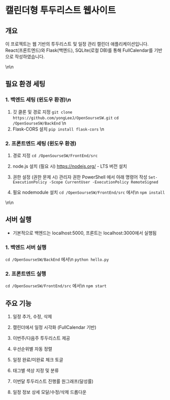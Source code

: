 # 캘린더형 투두리스트 웹사이트

## 개요
이 프로젝트는 웹 기반의 투두리스트 및 일정 관리 캘린더 애플리케이션입니다.
React(프론트엔드)와 Flask(백엔드), SQLite(로컬 DB)를 통해
FullCalendar를 기반으로 작성하였습니다.

\n\n
## 필요 환경 세팅
### 1. 백엔드 세팅 (윈도우 환경)\n

1. 깃 클론 및 경로 지정
``` git clone https://github.com/yongLeeJ/OpenSourseSW.git ```
``` cd /OpenSourseSW/BackEnd ```
\n
2. Flask-CORS 설치
``` pip install flask-cors ```
\n
### 2. 프론트엔드 세팅 (윈도우 환경)

1. 경로 지정
``` cd /OpenSourseSW/FrontEnd/src ```

2. node.js 설치 (필요 시)
https://nodejs.org/ - LTS 버전 설치

3. 권한 설정 (권한 문제 시)
관리자 권한 PowerShell 에서 아래 명령어 작성
``` Set-ExecutionPolicy -Scope CurrentUser -ExecutionPolicy RemoteSigned ```

4. 필요 nodemodule 설치
``` cd /OpenSourseSW/FrontEnd/src ``` 에서\n
``` npm install ```

\n\n
## 서버 실행

* 기본적으로 백엔드는 localhost:5000, 프론트는 localhost:3000에서 실행됨

### 1. 백엔드 서버 실행
``` cd /OpenSourseSW/BackEnd ``` 에서\n
``` python hello.py ``` 

### 2. 프론트엔드 실행
``` cd /OpenSourseSW/FrontEnd/src ``` 에서\n
``` npm start ```


## 주요 기능

1. 일정 추가, 수정, 삭제

2. 캘린더에서 일정 시각화 (FullCalendar 기반)

3. 이번주/다음주 투두리스트 제공

4. 우선순위별 자동 정렬

5. 일정 완료/미완료 체크 토글

6. 태그별 색상 지정 및 분류

7. 이번달 투두리스트 진행률 원그래프(달성률)

8. 일정 정보 상세 모달/수정/삭제 드롭다운


